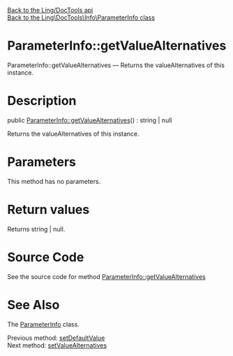 [Back to the Ling/DocTools api](https://github.com/lingtalfi/DocTools/blob/master/doc/api/Ling/DocTools.md)<br>
[Back to the Ling\DocTools\Info\ParameterInfo class](https://github.com/lingtalfi/DocTools/blob/master/doc/api/Ling/DocTools/Info/ParameterInfo.md)


ParameterInfo::getValueAlternatives
================



ParameterInfo::getValueAlternatives — Returns the valueAlternatives of this instance.




Description
================


public [ParameterInfo::getValueAlternatives](https://github.com/lingtalfi/DocTools/blob/master/doc/api/Ling/DocTools/Info/ParameterInfo/getValueAlternatives.md)() : string | null




Returns the valueAlternatives of this instance.




Parameters
================

This method has no parameters.


Return values
================

Returns string | null.








Source Code
===========
See the source code for method [ParameterInfo::getValueAlternatives](/blob/master/Info/ParameterInfo.php#L124-L127)


See Also
================

The [ParameterInfo](https://github.com/lingtalfi/DocTools/blob/master/doc/api/Ling/DocTools/Info/ParameterInfo.md) class.

Previous method: [setDefaultValue](https://github.com/lingtalfi/DocTools/blob/master/doc/api/Ling/DocTools/Info/ParameterInfo/setDefaultValue.md)<br>Next method: [setValueAlternatives](https://github.com/lingtalfi/DocTools/blob/master/doc/api/Ling/DocTools/Info/ParameterInfo/setValueAlternatives.md)<br>

